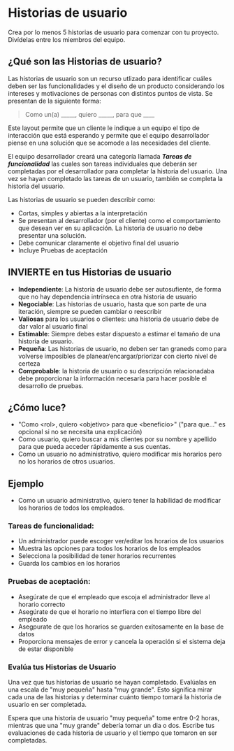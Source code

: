 ﻿# Historias de usuario

Crea por lo menos 5 historias de usuario para comenzar con tu proyecto. Divídelas entre los miembros del equipo.

## ¿Qué son las Historias de usuario?

Las historias de usuario son un recurso utlizado para identificar cuáles deben ser las funcionalidades y el diseño de un producto considerando los intereses y motivaciones de personas con distintos puntos de vista. Se presentan de la siguiente forma:

> Como un(a) _____, quiero _____, para que ____

Este layout permite que un cliente le indique a un equipo el tipo de interacción que está esperando y permite que el equipo desarrollador piense en una solución que se acomode a las necesidades del cliente.

El equipo desarrollador creará una categoría llamada ***Tareas de funcionalidad*** las cuales son tareas individuales que deberán ser completadas por el desarrollador para completar la historia del usuario. Una vez se hayan completado las tareas de un usuario, también se completa la historia del usuario. 

Las historias de usuario se pueden describir como: 

- Cortas, simples y abiertas a la interpretación
- Se presentan al desarrollador (por el cliente) como el comportamiento que desean ver en su aplicación. La historia de usuario no debe presentar una solución.
- Debe comunicar claramente el objetivo final del usuario
- Incluye Pruebas de aceptación

## INVIERTE en tus Historias de usuario
- **Independiente**: La historia de usuario debe ser autosufiente, de forma que no hay dependencia intrínseca en otra historia de usuario
- **Negociable**: Las historias de usuario, hasta que son parte de una iteración, siempre se pueden cambiar o reescribir
- **Valiosas** para los usuarios o clientes: una historia de usuario debe de dar valor al usuario final
- **Estimable**: Siempre debes estar dispuesto a estimar el tamaño de una historia de usuario.
- **Pequeña**: Las historias de usuario, no deben ser tan graneds como para volverse imposibles de planear/encargar/priorizar con cierto nivel de certeza
- **Comprobable**: la historia de usuario o su descripción relacionadaba debe proporcionar la información necesaria para hacer posible el desarrollo de pruebas. 

## ¿Cómo luce?
- "Como \<rol>, quiero \<objetivo> para que \<beneficio>" ("para que..." es opcional si no se necesita una explicación)
- Como usuario, quiero buscar a mis clientes por su nombre y apellido para que pueda acceder rápidamente a sus cuentas.
- Como un usuario no administrativo, quiero modificar mis horarios pero no los horarios de otros usuarios.

## Ejemplo
- Como un usuario administrativo, quiero tener la habilidad de modificar los horarios de todos los empleados.

### Tareas de funcionalidad:
- Un administrador puede escoger ver/editar los horarios de los usuarios
- Muestra las opciones para todos los horarios de los empleados
- Selecciona la posibilidad de tener horarios recurrentes
- Guarda los cambios en los horarios

### Pruebas de aceptación:
- Asegúrate de que el empleado que escoja el administrador lleve al horario correcto
- Asegúrate de que el horario no interfiera con el tiempo libre del empleado
- Asegpurate de que los horarios se guarden exitosamente en la base de datos
- Proporciona mensajes de error y cancela la operación si el sistema deja de estar disponible


### Evalúa tus Historias de Usuario

Una vez que tus historias de usuario se hayan completado. Evalúalas en una escala de "muy pequeña" hasta "muy grande". Esto significa mirar cada una de las historias y determinar cuánto tiempo tomará la historia de usuario en ser completada. 

Espera que una historia de usuario "muy pequeña" tome entre 0-2 horas, mientras que una "muy grande" debería tomar un dia o dos. Escribe tus evaluaciones de cada historia de usuario y el tiempo que tomaron en ser completadas.
